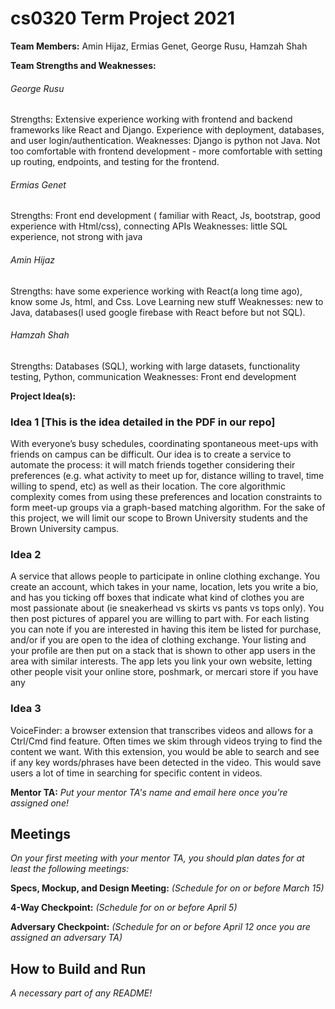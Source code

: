 # cs0320 Term Project 2021

**Team Members:** Amin Hijaz, Ermias Genet, George Rusu, Hamzah Shah

**Team Strengths and Weaknesses:**
###### George Rusu
Strengths: Extensive experience working with frontend and backend frameworks like React and Django. Experience with deployment, databases, and user login/authentication. 
Weaknesses: Django is python not Java. Not too comfortable with frontend development - more comfortable with setting up routing, endpoints, and testing for the frontend.
###### Ermias Genet
Strengths: Front end development ( familiar with React,  Js, bootstrap, good experience with Html/css), connecting APIs
Weaknesses: little SQL experience, not strong with java 
###### Amin Hijaz
Strengths: have some experience working with React(a long time ago), know some Js, html, and Css. Love Learning new stuff
Weaknesses: new to Java, databases(I used google firebase with React before but not SQL).
###### Hamzah Shah
Strengths: Databases (SQL), working with large datasets, functionality testing, Python, communication 
Weaknesses: Front end development


**Project Idea(s):**
### Idea 1 [This is the idea detailed in the PDF in our repo]
With everyone’s busy schedules, coordinating spontaneous meet-ups with friends on campus can be difficult. Our idea is to create a service to automate the process: it will match friends together considering their preferences (e.g. what activity to meet up for, distance willing to travel, time willing to spend, etc) as well as their location. The core algorithmic complexity comes from using these preferences and location constraints to form meet-up groups via a graph-based matching algorithm. For the sake of this project, we will limit our scope to Brown University students and the Brown University campus. 


### Idea 2
A service that allows people to participate in online clothing exchange. You create an account, which takes in your name, location, lets you write a bio, and has you ticking off boxes that indicate what kind of clothes you are most passionate about (ie sneakerhead vs skirts vs pants vs tops only). You then post pictures of apparel you are willing to part with. For each listing you can note if you are interested in having this item be listed for purchase, and/or if you are open to the idea of clothing exchange. Your listing and your profile are then put on a stack that is shown to other app users in the area with similar interests. The app lets you link your own website, letting other people visit your online store, poshmark, or mercari store if you have any

### Idea 3
VoiceFinder: a browser extension that transcribes videos and allows for a Ctrl/Cmd find feature. Often times we skim through videos trying to find the content we want. With this extension, you would be able to search and see if any key words/phrases have been detected in the video. This would save users a lot of time in searching for specific content in videos.

**Mentor TA:** _Put your mentor TA's name and email here once you're assigned one!_

## Meetings
_On your first meeting with your mentor TA, you should plan dates for at least the following meetings:_

**Specs, Mockup, and Design Meeting:** _(Schedule for on or before March 15)_

**4-Way Checkpoint:** _(Schedule for on or before April 5)_

**Adversary Checkpoint:** _(Schedule for on or before April 12 once you are assigned an adversary TA)_

## How to Build and Run
_A necessary part of any README!_
